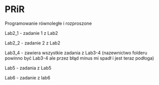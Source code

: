 # PRiR
Programowanie równoległe i rozproszone

Lab2_1 - zadanie 1 z Lab2

Lab2_2 - zadanie 2 z Lab2

Lab3_4 - zawiera wszystkie zadania z Lab3-4 (nazewnictwo folderu powinno być Lab3-4  ale przez błąd minus mi spadł i jest teraz podłoga)

Lab5   - zadania z Lab5

Lab6   - zadanie z lab6
